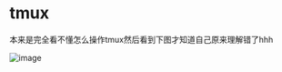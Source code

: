 # tmux
本来是完全看不懂怎么操作tmux然后看到下图才知道自己原来理解错了hhh

![image](https://user-images.githubusercontent.com/35141949/136700466-fa32a37f-4681-4540-ba50-438174799087.png)
